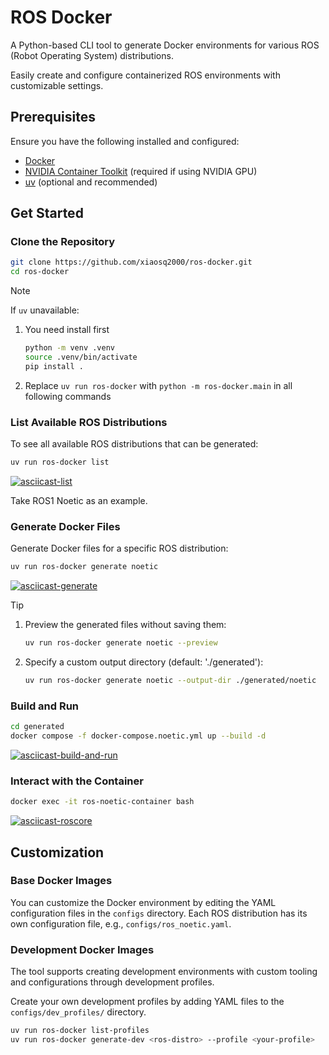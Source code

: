 # ROS Docker

A Python-based CLI tool to generate Docker environments for various ROS (Robot Operating System) distributions.

Easily create and configure containerized ROS environments with customizable settings.

## Prerequisites

Ensure you have the following installed and configured:

- [Docker](https://docs.docker.com/engine/install/)
- [NVIDIA Container Toolkit](https://docs.nvidia.com/datacenter/cloud-native/container-toolkit/latest/install-guide.html#) (required if using NVIDIA GPU)
- [uv](https://docs.astral.sh/uv/) (optional and recommended)

## Get Started

### Clone the Repository

```bash
git clone https://github.com/xiaosq2000/ros-docker.git
cd ros-docker
```

> [!NOTE] 
> If `uv` unavailable:
> 1. You need install first
>    ```bash
>    python -m venv .venv
>    source .venv/bin/activate
>    pip install .
>    ```
> 2. Replace `uv run ros-docker` with `python -m ros-docker.main` in all following commands

### List Available ROS Distributions

To see all available ROS distributions that can be generated:
```bash
uv run ros-docker list
```

[![asciicast-list](https://asciinema.org/a/lV1pG47m55K2QqsFPQHpZcjIl.svg)](https://asciinema.org/a/lV1pG47m55K2QqsFPQHpZcjIl)

Take ROS1 Noetic as an example.

### Generate Docker Files

Generate Docker files for a specific ROS distribution:

```bash
uv run ros-docker generate noetic
```

[![asciicast-generate](https://asciinema.org/a/9SKLe3k4ZMxfw279FfsKTJ7yV.svg)](https://asciinema.org/a/9SKLe3k4ZMxfw279FfsKTJ7yV)

> [!TIP]
> 1. Preview the generated files without saving them:
>    ```bash
>    uv run ros-docker generate noetic --preview
>    ```
> 2. Specify a custom output directory (default: './generated'):
>    ```bash
>    uv run ros-docker generate noetic --output-dir ./generated/noetic 
>    ```

### Build and Run

```sh
cd generated
docker compose -f docker-compose.noetic.yml up --build -d
```

[![asciicast-build-and-run](https://asciinema.org/a/wFgrt0IjXlMZXaJ8RX1bChstQ.svg)](https://asciinema.org/a/wFgrt0IjXlMZXaJ8RX1bChstQ)

### Interact with the Container

```sh
docker exec -it ros-noetic-container bash
```

[![asciicast-roscore](https://asciinema.org/a/aJK3gOdr6wcnR0SFCqGYILBWW.svg)](https://asciinema.org/a/aJK3gOdr6wcnR0SFCqGYILBWW)

## Customization

### Base Docker Images

You can customize the Docker environment by editing the YAML configuration files in the `configs` directory. Each ROS distribution has its own configuration file, e.g., `configs/ros_noetic.yaml`.

### Development Docker Images

The tool supports creating development environments with custom tooling and configurations through development profiles.

Create your own development profiles by adding YAML files to the `configs/dev_profiles/` directory.

```bash
uv run ros-docker list-profiles
uv run ros-docker generate-dev <ros-distro> --profile <your-profile>
```

